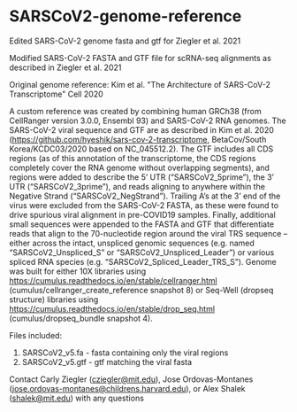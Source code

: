 # SARSCoV2-genome-reference
Edited SARS-CoV-2 genome fasta and gtf for Ziegler et al. 2021

Modified SARS-CoV-2 FASTA and GTF file for scRNA-seq alignments as described in Ziegler et al. 2021

Original genome reference: Kim et al. "The Architecture of SARS-CoV-2 Transcriptome" Cell 2020

A custom reference was created by combining human GRCh38 (from CellRanger version 3.0.0, Ensembl 93) and SARS-CoV-2 RNA genomes. The SARS-CoV-2 viral sequence and GTF are as described in Kim et al. 2020 (https://github.com/hyeshik/sars-cov-2-transcriptome, BetaCov/South Korea/KCDC03/2020 based on NC_045512.2). The GTF includes all CDS regions (as of this annotation of the transcriptome, the CDS regions completely cover the RNA genome without overlapping segments), and regions were added to describe the 5’ UTR (“SARSCoV2_5prime”), the 3’ UTR (“SARSCoV2_3prime”), and reads aligning to anywhere within the Negative Strand (“SARSCoV2_NegStrand”). Trailing A’s at the 3’ end of the virus were excluded from the SARS-CoV-2 FASTA, as these were found to drive spurious viral alignment in pre-COVID19 samples. Finally, additional small sequences were appended to the FASTA and GTF that differentiate reads that align to the 70-nucleotide region around the viral TRS sequence – either across the intact, unspliced genomic sequences (e.g. named “SARSCoV2_Unspliced_S” or “SARSCoV2_Unspliced_Leader”) or various spliced RNA species (e.g. “SARSCoV2_Spliced_Leader_TRS_S”). Genome was built for either 10X libraries using https://cumulus.readthedocs.io/en/stable/cellranger.html (cumulus/cellranger_create_reference snapshot 8) or Seq-Well (dropseq structure) libraries using https://cumulus.readthedocs.io/en/stable/drop_seq.html (cumulus/dropseq_bundle snapshot 4).


Files included:

1. SARSCoV2_v5.fa - fasta containing only the viral regions
2. SARSCoV2_v5.gtf - gtf matching the viral fasta



Contact Carly Ziegler (cziegler@mit.edu), Jose Ordovas-Montanes (jose.ordovas-montanes@childrens.harvard.edu), or Alex Shalek (shalek@mit.edu) with any questions
